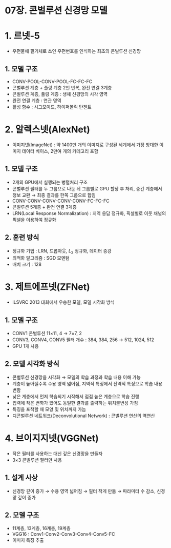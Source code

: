# 07장. 콘벌루션 신경망 모델

# 1. 르넷-5

- 우편물에 필기체로 쓰인 우편번호를 인식하는 최초의 콘벌루션 신경망

## 1. 모델 구조

- CONV-POOL-CONV-POOL-FC-FC-FC
- 콘벌루션 계층 + 풀링 계층 2번 반복, 완전 연결 3계층
- 콘벌루션 계층, 풀링 계층 : 생체 신경망의 시각 영역
- 완전 연결 계층 : 연관 영역
- 활성 함수 : 시그모이드, 하이퍼볼릭 탄젠트

# 2. 알렉스넷(AlexNet)

- 이미지넷(ImageNet) : 약 1400만 개의 이미지로 구성된 세계에서 가장 방대한 이미지 데이터 베이스, 2만여 개의 카테고리 포함

## 1. 모델 구조

- 2개의 GPU에서 실행되는 병렬처리 구조
- 콘벌루션 필터를 두 그룹으로 나눈 뒤 그룹별로 GPU 할당 후 처리, 중간 계층에서 정보 교환 → 최종 결과를 한쪽 그룹으로 합침
- CONV-CONV-CONV-CONV-CONV-FC-FC-FC
- 콘벌루션 5계층 + 완전 연결 3계층
- LRN(Local Response Normalization) : 지역 응답 정규화, 픽셀별로 이웃 채널의 픽셀을 이용하여 정규화

## 2. 훈련 방식

- 정규화 기법 : LRN, 드롭아웃, $L_2$ 정규화, 데이터 증강
- 최적화 알고리즘 : SGD 모멘텀
- 배치 크기 : 128

# 3. 제트에프넷(ZFNet)

- ILSVRC 2013 대회에서 우승한 모델, 모델 시각화 방식

## 1. 모델 구조

- CONV1 콘벌루션 11×11, 4 → 7×7, 2
- CONV3, CONV4, CONV5 필터 개수 : 384, 384, 256 → 512, 1024, 512
- GPU 1개 사용

## 2. 모델 시각화 방식

- 콘벌루션 신경망을 시각화 → 모델의 학습 과정과 학습 내용 이해 가능
- 계층이 높아질수록 수용 영역 넓어짐, 지역적 특징에서 전역적 특징으로 학습 내용 변함
- 낮은 계층에서 먼저 학습되기 시작해서 점점 높은 계층으로 학습 진행
- 입력에 작은 변화가 있어도 동일한 결과를 출력하는 위치불변성 가짐
- 특징을 포착할 때 모양 및 위치까지 가늠
- 디콘벌루션 네트워크(Deconvolutional Network) : 콘벌루션 연산의 역연산

# 4. 브이지지넷(VGGNet)

- 작은 필터를 사용하는 대신 깊은 신경망을 만들자
- 3×3 콘벌루션 필터만 사용

## 1. 설계 사상

- 신경망 깊이 증가 →  수용 영역 넓어짐 → 필터 작게 만듦 →  파라미터 수 감소, 신경망 깊이 증가

## 2. 모델 구조

- 11계층, 13계층, 16계층, 19계층
- VGG16 : Conv1-Conv2-Conv3-Conv4-Conv5-FC
- 이미지 특징 추출
